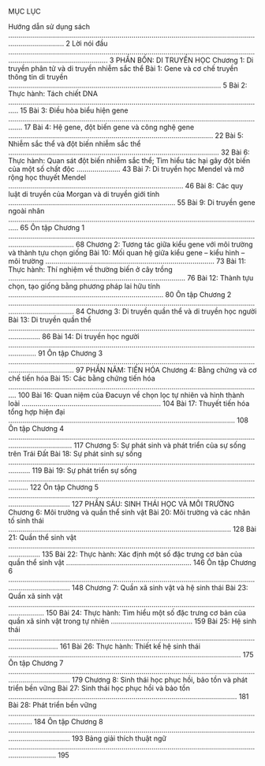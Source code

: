 MỤC LỤC

Hướng dẫn sử dụng sách ........................................................................................................................................................ 2
Lời nói đầu .............................................................................................................................................................................. 3
PHẦN BỐN: DI TRUYỀN HỌC
Chương 1: Di truyền phân tử và di truyền nhiễm sắc thể
Bài 1: Gene và cơ chế truyền thông tin di truyền ........................................................................................................... 5
Bài 2: Thực hành: Tách chiết DNA ................................................................................................................................. 15
Bài 3: Điều hòa biểu hiện gene ................................................................................................................................... 17
Bài 4: Hệ gene, đột biến gene và công nghệ gene ....................................................................................................... 22
Bài 5: Nhiễm sắc thể và đột biến nhiễm sắc thể .......................................................................................................... 32
Bài 6: Thực hành: Quan sát đột biến nhiễm sắc thể; Tìm hiểu tác hại gây đột biến của một số chất độc ...................... 43
Bài 7: Di truyền học Mendel và mở rộng học thuyết Mendel ........................................................................................ 46
Bài 8: Các quy luật di truyền của Morgan và di truyền giới tính .................................................................................... 55
Bài 9: Di truyền gene ngoài nhân ................................................................................................................................. 65
Ôn tập Chương 1 ............................................................................................................................................................. 68
Chương 2: Tương tác giữa kiểu gene với môi trường và thành tựu chọn giống
Bài 10: Mối quan hệ giữa kiểu gene – kiểu hình – môi trường ..................................................................................... 73
Bài 11: Thực hành: Thí nghiệm về thường biến ở cây trồng ......................................................................................... 76
Bài 12: Thành tựu chọn, tạo giống bằng phương pháp lai hữu tính .............................................................................. 80
Ôn tập Chương 2 ............................................................................................................................................................. 84
Chương 3: Di truyền quần thể và di truyền học người
Bài 13: Di truyền quần thể ............................................................................................................................................ 86
Bài 14: Di truyền học người .......................................................................................................................................... 91
Ôn tập Chương 3 ............................................................................................................................................................. 97
PHẦN NĂM: TIẾN HÓA
Chương 4: Bằng chứng và cơ chế tiến hóa
Bài 15: Các bằng chứng tiến hóa ................................................................................................................................ 100
Bài 16: Quan niệm của Đacuyn về chọn lọc tự nhiên và hình thành loài ...................................................................... 104
Bài 17: Thuyết tiến hóa tổng hợp hiện đại .................................................................................................................. 108
Ôn tập Chương 4 ............................................................................................................................................................ 117
Chương 5: Sự phát sinh và phát triển của sự sống trên Trái Đất
Bài 18: Sự phát sinh sự sống ....................................................................................................................................... 119
Bài 19: Sự phát triển sự sống ...................................................................................................................................... 122
Ôn tập Chương 5 ........................................................................................................................................................... 127
PHẦN SÁU: SINH THÁI HỌC VÀ MÔI TRƯỜNG
Chương 6: Môi trường và quần thể sinh vật
Bài 20: Môi trường và các nhân tố sinh thái ................................................................................................................ 128
Bài 21: Quần thể sinh vật ............................................................................................................................................ 135
Bài 22: Thực hành: Xác định một số đặc trưng cơ bản của quần thể sinh vật ............................................................... 146
Ôn tập Chương 6 ........................................................................................................................................................... 148
Chương 7: Quần xã sinh vật và hệ sinh thái
Bài 23: Quần xã sinh vật .............................................................................................................................................. 150
Bài 24: Thực hành: Tìm hiểu một số đặc trưng cơ bản của quần xã sinh vật trong tự nhiên ......................................... 159
Bài 25: Hệ sinh thái ..................................................................................................................................................... 161
Bài 26: Thực hành: Thiết kế hệ sinh thái ..................................................................................................................... 175
Ôn tập Chương 7 ........................................................................................................................................................... 179
Chương 8: Sinh thái học phục hồi, bảo tồn và phát triển bền vững
Bài 27: Sinh thái học phục hồi và bảo tồn ................................................................................................................... 181
Bài 28: Phát triển bền vững ........................................................................................................................................ 184
Ôn tập Chương 8 ........................................................................................................................................................... 193
Bảng giải thích thuật ngữ .................................................................................................................................................... 195